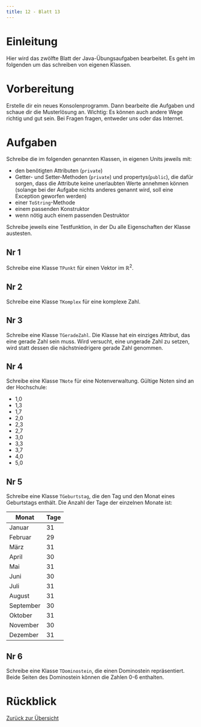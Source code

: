```yaml
---
title: 12 - Blatt 13
---
```


# Einleitung

Hier wird das zwölfte Blatt der Java-Übungsaufgaben bearbeitet. Es geht im
folgenden um das schreiben von eigenen Klassen.

# Vorbereitung

Erstelle dir ein neues Konsolenprogramm. Dann bearbeite die Aufgaben und schaue
dir die Musterlösung an. Wichtig: Es können auch andere Wege richtig und gut
sein. Bei Fragen fragen, entweder uns oder das Internet.

# Aufgaben

Schreibe die im folgenden genannten Klassen, in eigenen Units jeweils mit:

- den benötigten Attributen (`private`)
- Getter- und Setter-Methoden (`private`) und propertys(`public`), die dafür
  sorgen, dass die Attribute keine unerlaubten Werte annehmen können (solange
  bei der Aufgabe nichts anderes genannt wird, soll eine Exception geworfen
  werden)
- einer `ToString`-Methode
- einem passenden Konstruktor
- wenn nötig auch einem passenden Destruktor

Schreibe jeweils eine Testfunktion, in der Du alle Eigenschaften der Klasse
austesten.

## Nr 1

Schreibe eine Klasse `TPunkt` für einen Vektor im $\mathbb{R} ^ {2}$.

## Nr 2

Schreibe eine Klasse `TKomplex` für eine komplexe Zahl.

## Nr 3

Schreibe eine Klasse `TGeradeZahl`. Die Klasse hat ein einziges Attribut, das
eine gerade Zahl sein muss. Wird versucht, eine ungerade Zahl zu setzen, wird
statt dessen die nächstniedrigere gerade Zahl genommen.

## Nr 4

Schreibe eine Klasse `TNote` für eine Notenverwaltung. Gültige Noten sind
an der Hochschule:

- 1,0
- 1,3
- 1,7
- 2,0
- 2,3
- 2,7
- 3,0
- 3,3
- 3,7
- 4,0
- 5,0

## Nr 5

Schreibe eine Klasse `TGeburtstag`, die den Tag und den Monat eines
Geburtstags enthält. Die Anzahl der Tage der einzelnen Monate ist:

|Monat|Tage|
|-|-|
|Januar|31|
|Februar|29|
|März|31|
|April|30|
|Mai|31|
|Juni|30|
|Juli|31|
|August|31|
|September|30|
|Oktober|31|
|November|30|
|Dezember|31|

## Nr 6

Schreibe eine Klasse `TDominostein`, die einen Dominostein repräsentiert. Beide
Seiten des Dominostein können die Zahlen 0-6 enthalten.

# Rückblick

[Zurück zur Übersicht](../Index.html)
